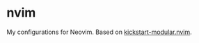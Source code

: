 # nvim

My configurations for Neovim. Based on [kickstart-modular.nvim](https://github.com/dam9000/kickstart-modular.nvim/). 

